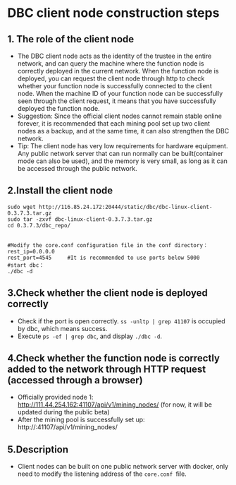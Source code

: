 # DBC client node construction steps

## 1. The role of the client node

+ The DBC client node acts as the identity of the trustee in the entire network, and can query the machine where the function node is correctly deployed in the current network. When the function node is deployed, you can request the client node through http to check whether your function node is successfully connected to the client node. When the machine ID of your function node can be successfully seen through the client request, it means that you have successfully deployed the function node.
+ Suggestion: Since the official client nodes cannot remain stable online forever, it is recommended that each mining pool set up two client nodes as a backup, and at the same time, it can also strengthen the DBC network.
+ Tip: The client node has very low requirements for hardware equipment. Any public network server that can run normally can be built(container mode can also be used), and the memory is very small, as long as it can be accessed through the public network.

## 2.Install the client node

```shell
sudo wget http://116.85.24.172:20444/static/dbc/dbc-linux-client-0.3.7.3.tar.gz
sudo tar -zxvf dbc-linux-client-0.3.7.3.tar.gz
cd 0.3.7.3/dbc_repo/


#Modify the core.conf configuration file in the conf directory：
rest_ip=0.0.0.0
rest_port=4545     #It is recommended to use ports below 5000
#start dbc：
./dbc -d
```

## 3.Check whether the client node is deployed correctly

+ Check if the port is open correctly. `ss -unltp | grep 41107` is occupied by dbc, which means success.
+ Execute `ps -ef | grep dbc`, and display `./dbc -d`.

## 4.Check whether the function node is correctly added to the network through HTTP request (accessed through a browser)

+ Officially provided node 1: http://111.44.254.162:41107/api/v1/mining_nodes/<machine ID> (for now, it will be updated during the public beta)
+ After the mining pool is successfully set up: http://<client server ip>:41107/api/v1/mining_nodes/<machine ID>

## 5.Description

+ Client nodes can be built on one public network server with docker, only need to modify the listening address of the `core.conf `file.

